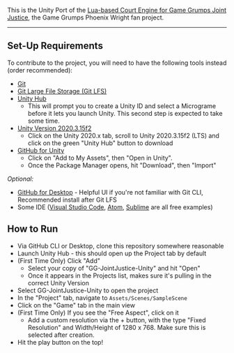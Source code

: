 This is the Unity Port of the [Lua-based Court Engine for Game Grumps Joint Justice](https://github.com/IsaacLaquerre/GameGrumpsJointJustice), the Game Grumps Phoenix Wright fan project.

---

## Set-Up Requirements

To contribute to the project, you will need to have the following tools instead (order recommended):

- [Git](https://git-scm.com/downloads)
- [Git Large File Storage (Git LFS)](https://git-lfs.github.com/)
- [Unity Hub](https://unity3d.com/get-unity/download)
  - This will prompt you to create a Unity ID and select a Micrograme before it lets you launch Unity. This second step is expected to take some time.
- [Unity Version 2020.3.15f2](https://assetstore.unity.com/packages/tools/version-control/github-for-unity-118069)
  - Click on the Unity 2020.x tab, scroll to Unity 2020.3.15f2 (LTS) and click on the green "Unity Hub" button to download
- [GitHub for Unity](https://assetstore.unity.com/packages/tools/version-control/github-for-unity-118069)
  - Click on "Add to My Assets", then "Open in Unity".
  - Once the Package Manager opens, hit "Download", then "Import"

_Optional:_

- [GitHub for Desktop](https://desktop.github.com/) - Helpful UI if you're not familiar with Git CLI, Recommended install after Git LFS
- Some IDE ([Visual Studio Code](https://code.visualstudio.com/), [Atom](https://atom.io/), [Sublime](https://www.sublimetext.com/download) are all free examples)

## How to Run

- Via GitHub CLI or Desktop, clone this repository somewhere reasonable
- Launch Unity Hub - this should open up the Project tab by default
- (First Time Only) Click "Add"
  - Select your copy of "GG-JointJustice-Unity" and hit "Open"
  - Once it appears in the Projects list, makes sure it's pulling in the correct Unity Version
- Select GG-JointJustice-Unity to open the project
- In the "Project" tab, navigate to `Assets/Scenes/SampleScene`
- Click on the "Game" tab in the main view
- (First Time Only) If you see the "Free Aspect", click on it
  - Add a custom resolution via the + button, with the type "Fixed Resolution" and Width/Height of 1280 x 768. Make sure this is selected after creation.
- Hit the play button on the top!
